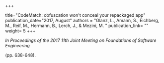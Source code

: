+++

title="CodeMatch: obfuscation won't conceal your repackaged app"
publication_date="2017, August"
authors = "Glanz, L., Amann, S., Eichberg, M., Reif, M., Hermann, B., Lerch, J., & Mezini, M. "
publication_link= ""
weight= 5
+++


*In Proceedings of the 2017 11th Joint Meeting on Foundations of Software Engineering*

(pp. 638-648).
